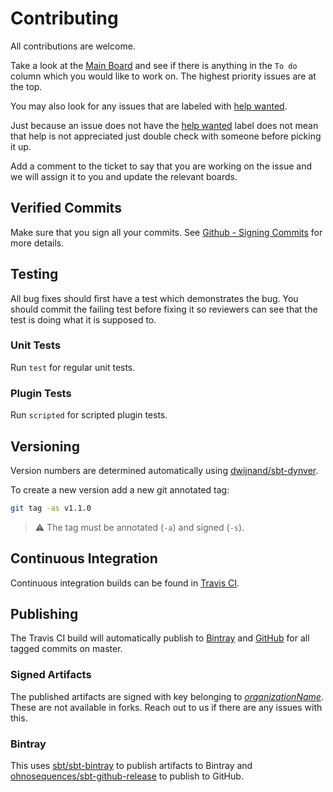 # Contributing

All contributions are welcome.

Take a look at the [Main Board] and see if there is anything in the `To do` column which you would
like to work on. The highest priority issues are at the top.

You may also look for any issues that are labeled with [help wanted].

Just because an issue does not have the [help wanted] label does not mean that help is not
appreciated just double check with someone before picking it up.

Add a comment to the ticket to say that you are working on the issue and we will assign it to you
and update the relevant boards.

## Verified Commits

Make sure that you sign all your commits. See [Github - Signing Commits] for more details.

## Testing

All bug fixes should first have a test which demonstrates the bug. You should commit the failing
test before fixing it so reviewers can see that the test is doing what it is supposed to.

### Unit Tests

Run `test` for regular unit tests.

### Plugin Tests

Run `scripted` for scripted plugin tests.

## Versioning

Version numbers are determined automatically using [dwijnand/sbt-dynver].

To create a new version add a new git annotated tag:
```bash
git tag -as v1.1.0
```

> ⚠️ The tag must be annotated (`-a`) and signed (`-s`).

## Continuous Integration

Continuous integration builds can be found in [Travis CI].

## Publishing

The Travis CI build will automatically publish to [Bintray] and [GitHub] for all tagged commits on
master.

### Signed Artifacts

The published artifacts are signed with key belonging to [$organizationName$]. These are not
available in forks. Reach out to us if there are any issues with this.

### Bintray

This uses [sbt/sbt-bintray] to publish artifacts to Bintray and [ohnosequences/sbt-github-release]
to publish to GitHub.

[$organizationName$]: https://github.com/$organizationName;format="word"$
[bintray]: https://bintray.com
[dwijnand/sbt-dynver]: https://github.com/dwijnand/sbt-dynver
[github]: https://github.com
[github - signing commits]: https://help.github.com/articles/signing-commits/
[help wanted]: https://github.com/$organizationName;format="word"$/$name;format="norm"$"/issues?q=is%3Aissue+is%3Aopen+label%3A%22help+wanted%22
[main board]: https://github.com/$organizationName;format="word"$/$name;format="norm"$"/projects/1
[ohnosequences/sbt-github-release]: https://github.com/ohnosequences/sbt-github-release
[sbt/sbt-bintray]: https://github.com/sbt/sbt-bintray
[testing sbt plugins]: http://www.scala-sbt.org/1.x/docs/Testing-sbt-plugins.html
[travis ci]: https://travis-ci.com/github/BotTech/sbt-turtles

